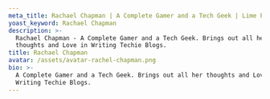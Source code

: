 ```yaml
---
meta_title: Rachael Chapman | A Complete Gamer and a Tech Geek | Lime Proxies
yoast_keyword: Rachael Chapman
description: >-
  Rachael Chapman - A Complete Gamer and a Tech Geek. Brings out all her
  thoughts and Love in Writing Techie Blogs.
title: Rachael Chapman
avatar: /assets/avatar-rachel-chapman.png
bio: >-
  A Complete Gamer and a Tech Geek. Brings out all her thoughts and Love in
  Writing Techie Blogs.
---
```


